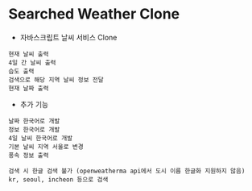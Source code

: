 # Searched Weather Clone

* 자바스크립트 날씨 서비스 Clone
```
현재 날씨 출력
4일 간 날씨 출력
습도 출력
검색으로 해당 지역 날씨 정보 전달
현재 날짜 출력
```

* 추가 기능
```
날짜 한국어로 개발
정보 한국어로 개발
4일 날씨 한국어로 개발
기본 날씨 지역 서울로 변경
풍속 정보 출력

검색 시 한글 검색 불가 (openweatherma api에서 도시 이름 한글화 지원하지 않음)
kr, seoul, incheon 등으로 검색
```
